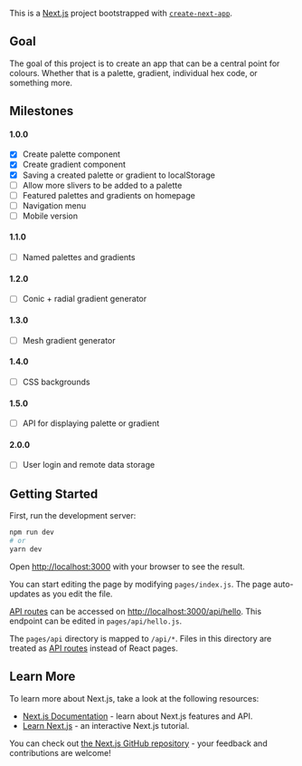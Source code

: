 This is a [Next.js](https://nextjs.org/) project bootstrapped with [`create-next-app`](https://github.com/vercel/next.js/tree/canary/packages/create-next-app).

## Goal
The goal of this project is to create an app that can be a central point for colours. Whether that is a palette, gradient, individual hex code, or something more.

## Milestones
#### 1.0.0
- [x] Create palette component
- [x] Create gradient component
- [x] Saving a created palette or gradient to localStorage
- [ ] Allow more slivers to be added to a palette
- [ ] Featured palettes and gradients on homepage
- [ ] Navigation menu
- [ ] Mobile version
#### 1.1.0
- [ ] Named palettes and gradients
 #### 1.2.0
- [ ] Conic + radial gradient generator
#### 1.3.0
- [ ] Mesh gradient generator
#### 1.4.0
- [ ] CSS backgrounds
#### 1.5.0
- [ ] API for displaying palette or gradient
#### 2.0.0
- [ ] User login and remote data storage

## Getting Started

First, run the development server:

```bash
npm run dev
# or
yarn dev
```

Open [http://localhost:3000](http://localhost:3000) with your browser to see the result.

You can start editing the page by modifying `pages/index.js`. The page auto-updates as you edit the file.

[API routes](https://nextjs.org/docs/api-routes/introduction) can be accessed on [http://localhost:3000/api/hello](http://localhost:3000/api/hello). This endpoint can be edited in `pages/api/hello.js`.

The `pages/api` directory is mapped to `/api/*`. Files in this directory are treated as [API routes](https://nextjs.org/docs/api-routes/introduction) instead of React pages.

## Learn More

To learn more about Next.js, take a look at the following resources:

- [Next.js Documentation](https://nextjs.org/docs) - learn about Next.js features and API.
- [Learn Next.js](https://nextjs.org/learn) - an interactive Next.js tutorial.

You can check out [the Next.js GitHub repository](https://github.com/vercel/next.js/) - your feedback and contributions are welcome!
